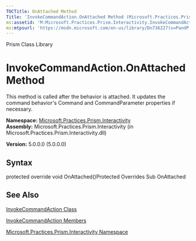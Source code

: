 ```yaml
---
TOCTitle: OnAttached Method
Title: 'InvokeCommandAction.OnAttached Method (Microsoft.Practices.Prism.Interactivity)'
ms:assetid: 'M:Microsoft.Practices.Prism.Interactivity.InvokeCommandAction.OnAttached'
ms:mtpsurl: 'https://msdn.microsoft.com/en-us/library/Dn736227(v=PandP.50)'
---
```


Prism Class Library

InvokeCommandAction.OnAttached Method
=========================================

This method is called after the behavior is attached. It updates the command behavior's Command and CommandParameter properties if necessary.

**Namespace:** [Microsoft.Practices.Prism.Interactivity](https://msdn.microsoft.com/n:microsoft.practices.prism.interactivity)
**Assembly:** Microsoft.Practices.Prism.Interactivity (in Microsoft.Practices.Prism.Interactivity.dll)

**Version:** 5.0.0.0 (5.0.0.0)

## Syntax


protected override void OnAttached()Protected Overrides Sub OnAttached

See Also
--------


[InvokeCommandAction Class](https://msdn.microsoft.com/t:microsoft.practices.prism.interactivity.invokecommandaction)

[InvokeCommandAction Members](https://msdn.microsoft.com/allmembers.t:microsoft.practices.prism.interactivity.invokecommandaction)

[Microsoft.Practices.Prism.Interactivity Namespace](https://msdn.microsoft.com/n:microsoft.practices.prism.interactivity)
